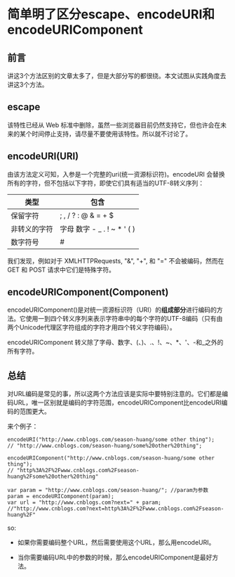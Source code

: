 # 简单明了区分escape、encodeURI和encodeURIComponent

## 前言
讲这3个方法区别的文章太多了，但是大部分写的都很绕。本文试图从实践角度去讲这3个方法。

## escape

该特性已经从 Web 标准中删除，虽然一些浏览器目前仍然支持它，但也许会在未来的某个时间停止支持，请尽量不要使用该特性。所以就不讨论了。

## encodeURI(URI)

由该方法定义可知，入参是一个完整的uri(统一资源标识符)。encodeURI 会替换所有的字符，但不包括以下字符，即使它们具有适当的UTF-8转义序列：

类型 | 包含 
-|-
保留字符 | ; , / ? : @ & = + $
非转义的字符 | 字母 数字 - _ . ! ~ * ' ( )
数字符号 | #

我们发现，例如对于 XMLHTTPRequests, "&", "+", 和 "=" 不会被编码，然而在 GET 和 POST 请求中它们是特殊字符。

## encodeURIComponent(Component)

encodeURIComponent()是对统一资源标识符（URI）的**组成部分**进行编码的方法。它使用一到四个转义序列来表示字符串中的每个字符的UTF-8编码（只有由两个Unicode代理区字符组成的字符才用四个转义字符编码）。

encodeURIComponent 转义除了字母、数字、(、)、.、!、~、*、'、-和_之外的所有字符。

## 总结

对URL编码是常见的事，所以这两个方法应该是实际中要特别注意的。它们都是编码URL，唯一区别就是编码的字符范围，encodeURIComponent比encodeURI编码的范围更大。

来个例子：

````
encodeURI("http://www.cnblogs.com/season-huang/some other thing");
// "http://www.cnblogs.com/season-huang/some%20other%20thing";

encodeURIComponent("http://www.cnblogs.com/season-huang/some other thing");
// "http%3A%2F%2Fwww.cnblogs.com%2Fseason-huang%2Fsome%20other%20thing"

var param = "http://www.cnblogs.com/season-huang/"; //param为参数
param = encodeURIComponent(param);
var url = "http://www.cnblogs.com?next=" + param;
//"http://www.cnblogs.com?next=http%3A%2F%2Fwww.cnblogs.com%2Fseason-huang%2F"
````

so:

* 如果你需要编码整个URL，然后需要使用这个URL，那么用encodeURI。

* 当你需要编码URL中的参数的时候，那么encodeURIComponent是最好方法。

